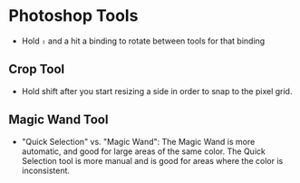 # Photoshop Tools

- Hold `⇧` and a hit a binding to rotate between tools for that binding

## Crop Tool

- Hold shift after you start resizing a side in order to snap to the pixel grid.

## Magic Wand Tool

- "Quick Selection" vs. "Magic Wand": The Magic Wand is more automatic, and good for large areas of the same color. The Quick Selection tool is more manual and is good for areas where the color is inconsistent.

